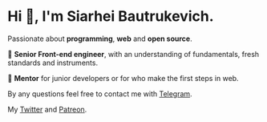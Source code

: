 <!--
**bautrukevich/bautrukevich** is a ✨ _special_ ✨ repository because its `README.md` (this file) appears on your GitHub profile.

Here are some ideas to get you started:

- 🔭 I’m currently working on ...
- 🌱 I’m currently learning ...
- 👯 I’m looking to collaborate on ...
- 🤔 I’m looking for help with ...
- 💬 Ask me about ...
- 📫 How to reach me: ...
- 😄 Pronouns: ...
- ⚡ Fun fact: ...
-->

# Hi 👋, I'm Siarhei Bautrukevich.

Passionate about **programming**, **web** and **open source**.

🧔 **Senior Front-end engineer**, with an understanding of fundamentals, fresh standards and instruments.

🧙 **Mentor** for junior developers or for who make the first steps in web.

By any questions feel free to contact me with [Telegram](https://t.me/bautrukevich).

My [Twitter](https://twitter.com/s_bautrukevich) and [Patreon](https://www.patreon.com/bautrukevich).
